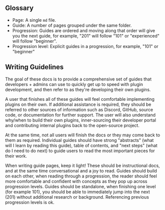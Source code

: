 <!-- THIS FILE IS NOT INTENDED TO BE DISPLAYED ON THE DOCSITE -->

## Glossary

- Page: A single `md` file.
- Guide: A number of pages grouped under the same folder.
- Progression: Guides are ordered and moving along that order will give you the next guide, for example, "201" will follow "101" or "experienced" will follow "beginner".
- Progression level: Explicit guides in a progression, for example, "101" or "beginner"

## Writing Guidelines

The goal of these docs is to provide a comprehensive set of guides that developers + admins can use to quickly get up to speed with plugin development, and then refer to as they're developing their own plugins.

A user that finishes all of these guides will feel comfortable implementing plugins on their own. If additional assistance is required, they should be referred to other sources of information such as Discord, GitHub, source code, or documentation for further support. The user will also understand why/when to build their own plugins, inner-sourcing their developer portal and contributing internal plugins back to the open-source project.

At the same time, not all users will finish the docs or they may come back to them as required. Individual guides should have strong "abstracts" (what will I learn by reading this guide), table of contents, and "next steps" (what do I need to do next) to guide users to read the most important pieces for their work.

When writing guide pages, keep it light! These should be instructional docs, and at the same time conversational and a joy to read. Guides should build on each other, when reading through a progression, the reader should feel more comfortable and confident with concepts as they pop up across progression levels. Guides should be standalone, when finishing one level (for example 101), you should be able to immediately jump into the next (201) without additional research or background. Referencing previous progression levels is ok.
